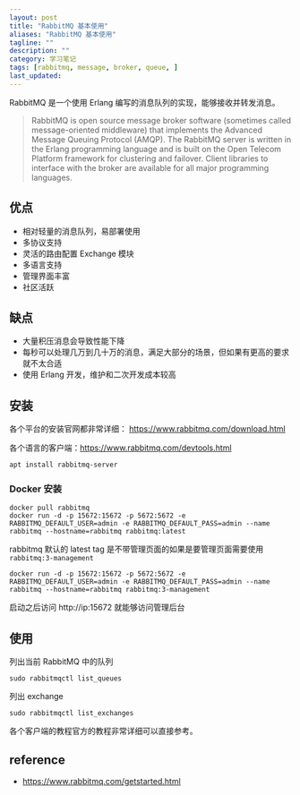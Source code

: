 ```yaml
---
layout: post
title: "RabbitMQ 基本使用"
aliases: "RabbitMQ 基本使用"
tagline: ""
description: ""
category: 学习笔记
tags: [rabbitmq, message, broker, queue, ]
last_updated: 
---
```


RabbitMQ 是一个使用 Erlang 编写的消息队列的实现，能够接收并转发消息。

> RabbitMQ is open source message broker software (sometimes called message-oriented middleware) that implements the Advanced Message Queuing Protocol (AMQP). The RabbitMQ server is written in the Erlang programming language and is built on the Open Telecom Platform framework for clustering and failover. Client libraries to interface with the broker are available for all major programming languages.

## 优点

- 相对轻量的消息队列，易部署使用
- 多协议支持
- 灵活的路由配置 Exchange 模块
- 多语言支持
- 管理界面丰富
- 社区活跃

## 缺点

- 大量积压消息会导致性能下降
- 每秒可以处理几万到几十万的消息，满足大部分的场景，但如果有更高的要求就不太合适
- 使用 Erlang 开发，维护和二次开发成本较高

## 安装
各个平台的安装官网都非常详细： <https://www.rabbitmq.com/download.html>

各个语言的客户端：<https://www.rabbitmq.com/devtools.html>

    apt install rabbitmq-server

### Docker 安装

    docker pull rabbitmq
    docker run -d -p 15672:15672 -p 5672:5672 -e RABBITMQ_DEFAULT_USER=admin -e RABBITMQ_DEFAULT_PASS=admin --name rabbitmq --hostname=rabbitmq rabbitmq:latest  

rabbitmq 默认的 latest tag 是不带管理页面的如果是要管理页面需要使用 `rabbitmq:3-management` 

    docker run -d -p 15672:15672 -p 5672:5672 -e RABBITMQ_DEFAULT_USER=admin -e RABBITMQ_DEFAULT_PASS=admin --name rabbitmq --hostname=rabbitmq rabbitmq:3-management

启动之后访问 http://ip:15672 就能够访问管理后台

## 使用

列出当前 RabbitMQ 中的队列

    sudo rabbitmqctl list_queues

列出 exchange

    sudo rabbitmqctl list_exchanges

各个客户端的教程官方的教程非常详细可以直接参考。

## reference

- <https://www.rabbitmq.com/getstarted.html>
